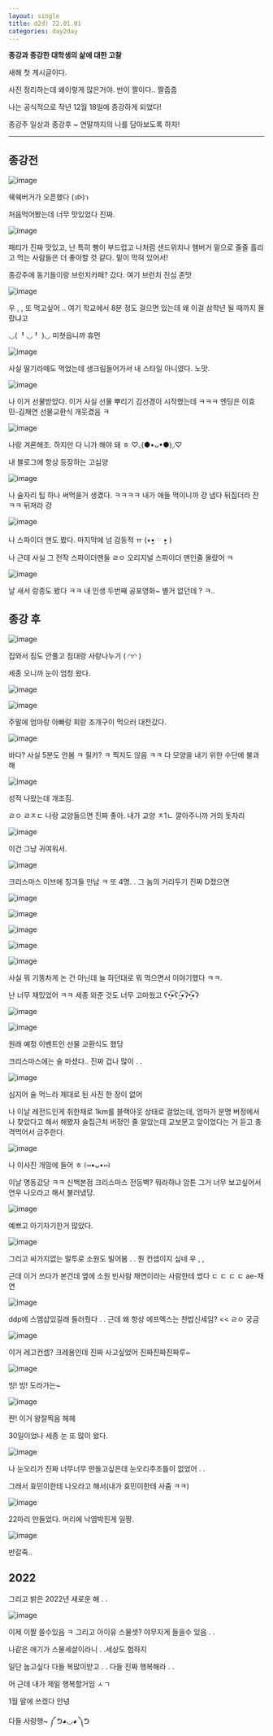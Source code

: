 ```yaml
---
layout: single
title: d2d) 22.01.01
categories: day2day
---
```


__종강과 종강한 대학생의 삶에 대한 고찰__

새해 첫 게시글이다.

사진 정리하는데 왜이렇게 많은거야. 반이 짤이다.. 짤줍줍

나는 공식적으로 작년 12월 18일에 종강하게 되었다!

종강주 일상과 종강후 ~ 연말까지의 나를 담아보도록 하자!

-------------------------------------------------------------------------------------------

## 종강전

![image](https://user-images.githubusercontent.com/52832956/147848291-ccf785d0-cfe3-4fde-8842-67ba15735e8e.png)

쉑쉑버거가 오픈했다 (งᐖ)ว 

처음먹어봤는데 너무 맛있었다 진짜. 

![image](https://user-images.githubusercontent.com/52832956/147848298-e1bd0734-161f-4c67-8e9b-45d1e7ff5690.png)

패티가 진짜 맛있고, 난 특히 빵이 부드럽고 나처럼 샌드위치나 햄버거 밑으로 줄줄 흘리고 먹는 사람들은 더 좋아할 것 같다. 밑이 막혀 있어서!

종강주에 동기들이랑 브런치카페? 갔다. 여기 브런치 진심 존맛

![image](https://user-images.githubusercontent.com/52832956/147848313-88e33b92-5669-48bc-8a9b-899f33d3a3d5.png)

우 , , 또 먹고싶어 .. 여기 학교에서 8분 정도 걸으면 있는데 왜 이걸 삼학년 될 때까지 몰랐냐고

◡( ╹◡╹ )◡ 미쳣읍니까 휴먼

![image](https://user-images.githubusercontent.com/52832956/147848314-c1838d86-8b5b-4ccb-84b3-036dcf0c2b8c.png)

사실 딸기라떼도 먹었는데 생크림들어가서 내 스타일 아니였다. 노맛.

![image](https://user-images.githubusercontent.com/52832956/147848333-0b1be467-595f-44b3-97ca-1b8a2db15345.png)

나 이거 선물받았다. 이거 사실 선물 뿌리기 김선경이 시작했는데 ㅋㅋㅋ 엔딩은 이효민-김채연 선물교환식 개웃겼음 ㅋ

![image](https://user-images.githubusercontent.com/52832956/147848338-bb69f749-81b7-43d5-80ba-2d84bb08a075.png)

나랑 겨론해조. 하지만 다 니가 해야 돼 ㅎ ♡◟(●•ᴗ•●)◞♡

내 블로그에 항상 등장하는 고심양

![image](https://user-images.githubusercontent.com/52832956/147848346-63332d45-57d5-443c-bba9-fd6fc0a91f5d.png)

나 술자리 팁 하나 써먹을거 생겼다. ㅋㅋㅋㅋ 내가 애들 먹이니까 걍 냅다 뒤집더라 잔 ㅋㅋ 뒤져라 걍

![image](https://user-images.githubusercontent.com/52832956/147848364-110ee14e-d9bd-4957-ad24-3701b151deeb.png)

나 스파이더 맨도 봤다. 마지막에 넘 감동적 ㅠ (⭒•͈ 𓎺 •͈ )

나 근데 사실 그 전작 스파이더맨들 ㄹㅇ 오리지널 스파이더 맨인줄 몰랐어 ㅋ 

![image](https://user-images.githubusercontent.com/52832956/147848401-11c5d048-5c03-4a60-bad1-60299745f876.png)

날 새서 랑종도 봤다 ㅋㅋ 내 인생 두번째 공포영화~ 별거 없던데 ? ㅋ..

## 종강 후

![image](https://user-images.githubusercontent.com/52832956/147848407-8ff825ba-ce7d-45da-8186-c4d748115e9a.png)

집와서 짐도 안풀고 침대랑 사랑나누기 ( ◜▿◝ )

세종 오니까 눈이 엄청 왔다. 

![image](https://user-images.githubusercontent.com/52832956/147848434-41c3dc9b-b872-4970-824a-56777f2bb961.png)

![image](https://user-images.githubusercontent.com/52832956/147848443-765174a0-490b-4e32-aacb-45f459832589.png)

주말에 엄마랑 아빠랑 회랑 조개구이 먹으러 대천갔다.

![image](https://user-images.githubusercontent.com/52832956/147848444-381fbc84-5113-4208-9edb-d4c197a9c2f5.png)

바다? 사실 5분도 안봄 ㅋ 필카? ㅋ 찍지도 않음 ㅋㅋ 다 모양을 내기 위한 수단에 불과해

![image](https://user-images.githubusercontent.com/52832956/147848455-4f35a066-20db-42c3-99ed-f936c1b42321.png)

성적 나왔는데 개조짐.

ㄹㅇ ㄹㅈㄷ 나랑 교양들으면 진짜 좋아. 내가 교양 ㅈ1ㄴ 깔아주니까 거의 돗자리

![image](https://user-images.githubusercontent.com/52832956/147848475-16ffe69e-fd38-4d44-a7ad-0679d174425b.png)

이건 그냥 귀여워서.

![image](https://user-images.githubusercontent.com/52832956/147848479-355fc935-54b7-431c-9b99-ff5eb39427a9.png)

크리스마스 이브에 칭긔들 만남 ㅋ 또 4명. . 그 놈의 거리두기 진짜 D졌으면

![image](https://user-images.githubusercontent.com/52832956/147848511-7db8a530-96e2-4c26-a193-e4d5f26acbe3.png)

![image](https://user-images.githubusercontent.com/52832956/147848512-5f9336b2-48ac-488b-8798-77a70525f51f.png)

![image](https://user-images.githubusercontent.com/52832956/147848514-dafa645b-94cb-45ab-8e6e-3eac40d456f5.png)

![image](https://user-images.githubusercontent.com/52832956/147848517-32ef2ec5-68c7-40e6-9fe9-7c2128598825.png)

![image](https://user-images.githubusercontent.com/52832956/147848520-1b8b83da-f815-482d-9b45-281e916a399a.png)

사실 뭐 기똥차게 논 건 아닌데 늘 하던대로 뭐 먹으면서 이야기했다 ㅋㅋ.

난 너무 재밌었어 ㅋㅋ 세종 와준 것도 너무 고마웠고 ʕ•̼͛͡•ʕ-̺͛͡•ʔ•̮͛͡•ʔ

![image](https://user-images.githubusercontent.com/52832956/147848543-edec5ba2-ed27-4a5d-b82d-57b6b21643ce.png)

![image](https://user-images.githubusercontent.com/52832956/147848544-87cb49c9-e9e7-4cd7-a649-602df8be1b91.png)

원래 예정 이벤트인 선물 교환식도 했당

크리스마스에는 술 마셨다.. 진짜 겁나 많이 . .

![image](https://user-images.githubusercontent.com/52832956/147848559-af2fbce2-10cc-496c-9682-664161aea566.png)

심지어 술 먹느라 제대로 된 사진 한 장이 없어

나 이날 레전드인게 취한채로 1km를 블랙아웃 상태로 걸었는데, 엄마가 분명 버정에서 나 찾았다고 해서 해봤자 술집근처 버정인 줄 알았는데 교보문고 앞이었다는 거 듣고 충격먹어서 금주한다.

![image](https://user-images.githubusercontent.com/52832956/147848602-711d838b-5af6-4f04-99b9-d12ea8986b36.png)

나 이사진 개맘에 들어 ㅎ ꒰⑅•ᴗ•⑅꒱

이날 명동갔당 ㅋㅋ 신백본점 크리스마스 전등벽? 뭐라하냐 암튼 그거 너무 보고싶어서 연우 나오라고 해서 불러냈당.

![image](https://user-images.githubusercontent.com/52832956/147848660-48c099f3-0419-4bd0-be06-6edc9f885e4d.png)

예쁘고 아기자기한거 많았다.

![image](https://user-images.githubusercontent.com/52832956/147848666-c152f781-7d6a-4283-97ba-ed0da4fa914b.png)

그리고 싸가지없는 말투로 소원도 빌어봄  . .  뭔 컨셉이지 싶네 우 , ,

근데 이거 쓰다가 본건데 옆에 소원 빈사람 채연이라는 사람한테 썼다 ㄷ ㄷ ㄷ ㄷ ae-채연

![image](https://user-images.githubusercontent.com/52832956/147848687-d9e0286f-d5d7-4c37-a58c-292a2003bbaf.png)

ddp에 스엠샵있길래 들러줬다 . . 근데 왜 항상 에프엑스는 찬밥신세임? << ㄹㅇ 궁금

![image](https://user-images.githubusercontent.com/52832956/147848692-32e5e771-83b2-4079-bbc6-f2b8bf93dcd7.png)

이거 레고컨셉? 크레용인데 진짜 사고싶었어 진짜진짜진짜루~

![image](https://user-images.githubusercontent.com/52832956/147848698-abc028a8-81ba-4ae2-aec6-69593da43b69.png)

빙!
빙!
도라가는~

![image](https://user-images.githubusercontent.com/52832956/147848705-6a79ac45-fd70-4f4b-9c8d-fa3596eff05e.png)

짠! 이거 왕잘찍음 헤헤

30일이었나 세종 눈 또 많이 왔다.

![image](https://user-images.githubusercontent.com/52832956/147848715-cff152cf-4eb4-4a5b-bb9e-dcca4a407ad8.png)

나 눈오리가 진짜 너무너무 만들고싶은데 눈오리주조틀이 없었어 . . 

그래서 효민이한테 나오라고 해서(내가 효민이한테 사줌 ㅋㅋ)

![image](https://user-images.githubusercontent.com/52832956/147848723-576f1b86-f393-497d-bcde-e364e940e17f.png)

22마리 만들었다. 머리에 낙엽박힌게 일짱.

![image](https://user-images.githubusercontent.com/52832956/147848727-5f0add01-69a7-4072-b5c0-c00d46030e81.png)

반갈죽..

## 2022

그리고 밝은 2022년 새로운 해 . . 

![image](https://user-images.githubusercontent.com/52832956/147848732-c4319859-fad3-4d79-ad9f-d8dc606b7ea0.png)

이제 이짤 쓸수있음 ㅋ 그리고 아이유 스물셋? 야무지게 들을수 있음    . . 

나같은 애기가 스물세살이라니 . .세상도 험하지

일단 눕고싶다 다들 복많이받고 . . 다들 진짜 행복해라  . . 

어 근데 내가 제일 행복할거임 ㅅㄱ

1월 말에 쓰겠다 안녕

다들 사랑행~ ༼ ᕤ◕◡◕ ༽ᕤ


